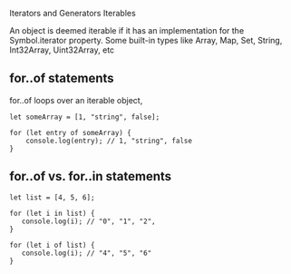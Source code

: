 Iterators and Generators
Iterables

An object is deemed iterable if it has an implementation for the Symbol.iterator property. Some built-in types like Array, Map, Set, String, Int32Array, Uint32Array, etc

## for..of statements

for..of loops over an iterable object, 
```
let someArray = [1, "string", false];

for (let entry of someArray) {
    console.log(entry); // 1, "string", false
}
```
## for..of vs. for..in statements
```
let list = [4, 5, 6];

for (let i in list) {
   console.log(i); // "0", "1", "2",
}

for (let i of list) {
   console.log(i); // "4", "5", "6"
}
```






